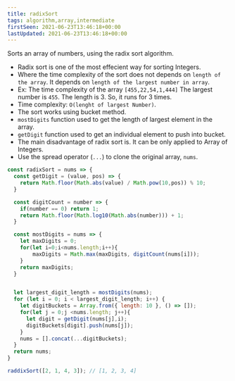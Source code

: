 ```yaml
---
title: radixSort
tags: algorithm,array,intermediate
firstSeen: 2021-06-23T13:46:18+00:00
lastUpdated: 2021-06-23T13:46:18+00:00
---
```


Sorts an array of numbers, using the radix sort algorithm.

- Radix sort is one of the most effecient way for sorting Integers.
- Where the time complexity of the sort does not depends on `length of the array`. It depends on `length of the largest number in array`.
- Ex: The time complexity of the array `[455,22,54,1,444]` The largest number is `455`. The length is 3. So, it runs for 3 times.
- Time complexity: `O(lenght of largest Number)`.
- The sort works using bucket method.
- `mostDigits` function used to get the length of largest element in the array.
- `getDigit` function used to get an individual element to push into bucket.
- The main disadvantage of radix sort is. It can be only applied to Array of Integers.
- Use the spread operator (`...`) to clone the original array, `nums`.

```js
const radixSort = nums => {
  const getDigit = (value, pos) => {
    return Math.floor(Math.abs(value) / Math.pow(10,pos)) % 10;
  }

  const digitCount = number => {
    if(number == 0) return 1;
    return Math.floor(Math.log10(Math.abs(number))) + 1;
  }

  const mostDigits = nums => {
    let maxDigits = 0;
    for(let i=0;i<nums.length;i++){
        maxDigits = Math.max(maxDigits, digitCount(nums[i]));
    }
    return maxDigits;
  }


  let largest_digit_length = mostDigits(nums);
  for (let i = 0; i < largest_digit_length; i++) {        
    let digitBuckets = Array.from({ length: 10 }, () => []);        
    for(let j = 0;j <nums.length; j++){
      let digit = getDigit(nums[j],i);
      digitBuckets[digit].push(nums[j]);                          
    }
    nums = [].concat(...digitBuckets);                              
  }
  return nums;
}
```

```js
raddixSort([2, 1, 4, 3]); // [1, 2, 3, 4]
```
